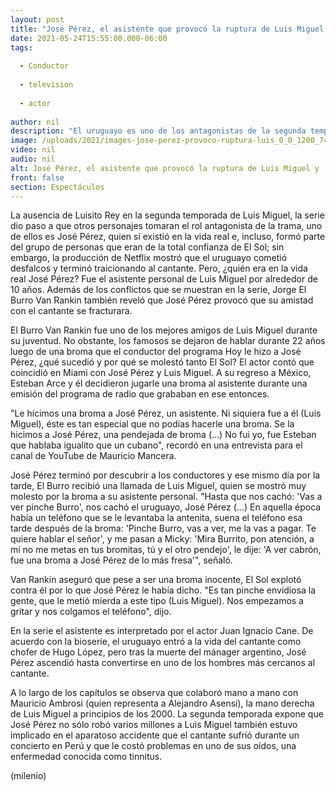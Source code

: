 ```yaml
---
layout: post
title: "José Pérez, el asistente que provocó la ruptura de Luis Miguel y 'El Burro' Van Rankin"
date: 2021-05-24T15:55:00.000-06:00
tags:
  
  - Conductor
  
  - television
  
  - actor
  
author: nil
description: "El uruguayo es uno de los antagonistas de la segunda temporada de 'Luis Miguel, la serie'; conoce aquí más de su relación en la vida real con el cantante. "
image: /uploads/2021/images-jose-perez-provoco-ruptura-luis_0_0_1200_747.jpg
video: nil
audio: nil
alt: José Pérez, el asistente que provocó la ruptura de Luis Miguel y 'El Burro' Van Rankin
front: false
section: Espectáculos
---
```


La ausencia de Luisito Rey en la segunda temporada de Luis Miguel, la serie dio paso a que otros personajes tomaran el rol antagonista de la trama, uno de ellos es José Pérez, quien sí existió en la vida real e, incluso, formó parte del grupo de personas que eran de la total confianza de El Sol; sin embargo, la producción de Netflix mostró que el uruguayo cometió desfalcos y terminó traicionando al cantante. Pero, ¿quién era en la vida real José Pérez? Fue el asistente personal de Luis Miguel por alrededor de 10 años. Además de los conflictos que se muestran en la serie, Jorge El Burro Van Rankin también reveló que José Pérez provocó que su amistad con el cantante se fracturara. 

El Burro Van Rankin fue uno de los mejores amigos de Luis Miguel durante su juventud. No obstante, los famosos se dejaron de hablar durante 22 años luego de una broma que el conductor del programa Hoy le hizo a José Pérez, ¿qué sucedió y por qué se molestó tanto El Sol? El actor contó que coincidió en Miami con José Pérez y Luis Miguel. A su regreso a México, Esteban Arce y él decidieron jugarle una broma al asistente durante una emisión del programa de radio que grababan en ese entonces.  

"Le hicimos una broma a José Pérez, un asistente. Ni siquiera fue a él (Luis Miguel), éste es tan especial que no podías hacerle una broma. Se la hicimos a José Pérez, una pendejada de broma (...) No fui yo, fue Esteban que hablaba igualito que un cubano", recordó en una entrevista para el canal de YouTube de Mauricio Mancera​.  

 José Pérez terminó por descubrir a los conductores y ese mismo día por la tarde, El Burro recibió una llamada de Luis Miguel, quien se mostró muy molesto por la broma a su asistente personal.  "Hasta que nos cachó: 'Vas a ver pinche Burro', nos cachó el uruguayo, José Pérez (...) En aquella época había un teléfono que se le levantaba la antenita, suena el teléfono esa tarde después de la broma: 'Pinche Burro, vas a ver, me la vas a pagar. Te quiere hablar el señor', y me pasan a Micky: 'Mira Burrito, pon atención, a mí no me metas en tus bromitas, tú y el otro pendejo', le dije: 'A ver cabrón, fue una broma a José Pérez de lo más fresa'", señaló. 

Van Rankin aseguró que pese a ser una broma inocente, El Sol explotó contra él por lo que José Pérez le había dicho. "Es tan pinche envidiosa la gente, que le metió mierda a este tipo (Luis Miguel). Nos empezamos a gritar y nos colgamos el teléfono", dijo.  

En la serie el asistente es interpretado por el actor Juan Ignacio Cane. De acuerdo con la bioserie, el uruguayo entró a la vida del cantante como chofer de Hugo López, pero tras la muerte del mánager argentino, José Pérez ascendió hasta convertirse en uno de los hombres más cercanos al cantante.  

A lo largo de los capítulos se observa que colaboró mano a mano con Mauricio Ambrosi (quien representa a Alejandro Asensi), la mano derecha de Luis Miguel a principios de los 2000. La segunda temporada expone que ​José Pérez no sólo robó varios millones a Luis Miguel también estuvo implicado en el aparatoso accidente que el cantante sufrió durante un concierto en Perú y que le costó problemas en uno de sus oídos, una enfermedad conocida como tinnitus.

(milenio)
